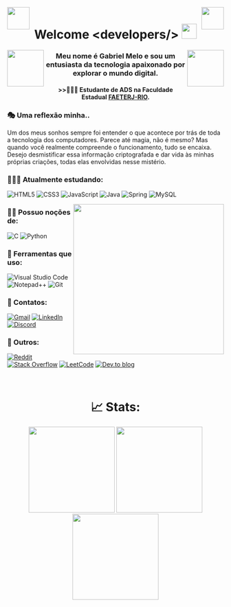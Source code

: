 <img align="left" width="52" src="https://github.com/Cianeto/Cianeto/assets/97137926/4b2f2073-50cd-447f-a13f-b82c8934894c"/>
<img align="right" width="52" src="https://github.com/Cianeto/Cianeto/assets/97137926/4b2f2073-50cd-447f-a13f-b82c8934894c"/>
<div align="center">
  <h1 align="center">
    <b>Welcome &lt;developers/&gt;</b>
    <img width="35" src="https://media.giphy.com/media/hvRJCLFzcasrR4ia7z/giphy.gif"/>
  </h1>
  <img align="left" width="85" src="https://github.com/Cianeto/Cianeto/assets/97137926/aec65b20-636a-4433-a56e-5fbb507cae39"/>
  <img align="right" width="85" src="https://github.com/Cianeto/Cianeto/assets/97137926/aec65b20-636a-4433-a56e-5fbb507cae39"/>
  <h3>Meu nome é Gabriel Melo e sou um entusiasta da tecnologia apaixonado por explorar o mundo digital.</h3>
  <h4>>>👨🏻‍🎓 Estudante de ADS na Faculdade Estadual <a href="https://www.faeterj-rio.edu.br/">FAETERJ-RIO</a>.</h4>
</div>

### 🎭 Uma reflexão minha..
Um dos meus sonhos sempre foi entender o que acontece por trás de toda a tecnologia dos computadores. Parece até magia, não é mesmo? Mas quando você realmente compreende o funcionamento, tudo se encaixa. Desejo desmistificar essa informação criptografada e dar vida às minhas próprias criações, todas elas envolvidas nesse mistério.

### 👨🏻‍💻 Atualmente estudando:
![HTML5](https://img.shields.io/badge/html5-%23E34F26.svg?style=for-the-badge&logo=html5&logoColor=white) ![CSS3](https://img.shields.io/badge/css3-%231572B6.svg?style=for-the-badge&logo=css3&logoColor=white) ![JavaScript](https://img.shields.io/badge/javascript-%23323330.svg?style=for-the-badge&logo=javascript&logoColor=%23F7DF1E) ![Java](https://img.shields.io/badge/java-%23ED8B00.svg?style=for-the-badge&logo=openjdk&logoColor=white) ![Spring](https://img.shields.io/badge/spring-%236DB33F.svg?style=for-the-badge&logo=spring&logoColor=white) ![MySQL](https://img.shields.io/badge/mysql-4479A1.svg?style=for-the-badge&logo=mysql&logoColor=white)

<img align="right" width="350" src="https://github.com/Cianeto/Cianeto/assets/97137926/cd5679d4-7963-4aa8-bbff-651436a5e738"/>

### 🧙🏻 Possuo noções de:
![C](https://img.shields.io/badge/c-%2300599C.svg?style=for-the-badge&logo=c&logoColor=white) ![Python](https://img.shields.io/badge/python-3670A0?style=for-the-badge&logo=python&logoColor=ffdd54)

### 🔨 Ferramentas que uso:
![Visual Studio Code](https://img.shields.io/badge/Visual%20Studio%20Code-0078d7.svg?style=for-the-badge&logo=visual-studio-code&logoColor=white) ![Notepad++](https://img.shields.io/badge/Notepad++-90E59A.svg?style=for-the-badge&logo=notepad%2b%2b&logoColor=black) ![Git](https://img.shields.io/badge/git-%23F05033.svg?style=for-the-badge&logo=git&logoColor=white)

### 🔎 Contatos:
[![Gmail](https://img.shields.io/badge/Gmail-D14836?style=for-the-badge&logo=gmail&logoColor=white)](https://mail.google.com/mail/?view=cm&fs=1&to=gbdopu02@gmail.com) [![LinkedIn](https://img.shields.io/badge/linkedin-%230077B5.svg?style=for-the-badge&logo=linkedin&logoColor=white)](https://www.linkedin.com/in/gabriel-melo-ba41b21a3/) [![Discord](https://img.shields.io/badge/Discord-%235865F2.svg?style=for-the-badge&logo=discord&logoColor=white)](https://discord.com/users/458829461476081664/)

### 🗿 Outros:
[![Reddit](https://img.shields.io/badge/Reddit-%23FF4500.svg?style=for-the-badge&logo=Reddit&logoColor=white)](https://www.reddit.com/user/Shianeto/) [![Stack Overflow](https://img.shields.io/badge/-Stackoverflow-FE7A16?style=for-the-badge&logo=stack-overflow&logoColor=white)](https://stackoverflow.com/users/25422378/shyanide) [![LeetCode](https://img.shields.io/badge/LeetCode-000000?style=for-the-badge&logo=LeetCode&logoColor=#d16c06)](https://leetcode.com/u/cianeto/) [![Dev.to blog](https://img.shields.io/badge/dev.to-0A0A0A?style=for-the-badge&logo=dev.to&logoColor=white)](https://dev.to/shyanide)

<br>
<div align="center">
  <h1>📈 Stats:</h1>
  <img height=200 src="https://github-readme-stats.vercel.app/api/top-langs/?username=Cianeto&layout=compact&theme=radical&langs_count=20"/>
  <img height=200 src="https://github-readme-stats.vercel.app/api?username=Cianeto&show_icons=true&theme=radical"/>
  <img height=199.94 src="https://streak-stats.demolab.com/?user=Cianeto&theme=radical"/>
</div>
